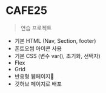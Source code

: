 # CAFE25
>연습 프로젝트

+ 기본 HTML (Nav, Section, footer)
+ 폰트오썸 아이콘 사용 
+ 기본 CSS (변수 var(), 초기화, 선택자)
+ Flex
+ Grid
+ 반응형 웹페이지🚀
+ 깃허브 페이지로 배포
